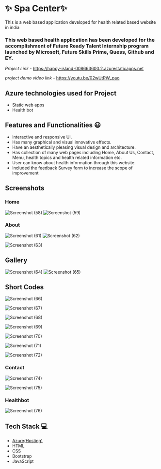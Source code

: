 # ✨  Spa Center✨

This is a web based application developed for health related based website in india

### This web based health application has been developed for the accomplishment of Future Ready Talent Internship program launched by Microsoft, Future Skills Prime, Quess, Github and EY.


*Project Link* - https://happy-island-008663600.2.azurestaticapps.net

*project demo video link* - https://youtu.be/02wUtPW_pao

## Azure technologies used for Project

- Static web apps
- Health bot

## Features and Functionalities 😃

- Interactive and responsive UI.
- Has many graphical and visual innovative effects.
- Have an aesthetically pleasing visual design and architecture.
- Has collection of many web pages including Home, About Us, Contact, Menu, health topics and health related information etc.
- User can know about health information through this website.
- Included the feedback Survey form to increase the scope of improvement 

## Screenshots


### Home

![Screenshot (58)](https://user-images.githubusercontent.com/118972500/215942393-14283106-6605-4b78-9d9a-f5fe23fddcba.png)
![Screenshot (59)](https://user-images.githubusercontent.com/118972500/215942439-d7b16a4f-b8de-43f1-9064-486332cdfa4b.png)

### About
![Screenshot (61)](https://user-images.githubusercontent.com/118972500/215942721-05bcfd40-11df-46d6-bb18-9db7a7aa5bf5.png)
![Screenshot (62)](https://user-images.githubusercontent.com/118972500/215942824-b9fa8876-5273-4de3-9337-e1b6897ac3d8.png)

![Screenshot (63)](https://user-images.githubusercontent.com/118972500/215942838-d764c708-8da8-4fe4-a873-a2c801b607e5.png)


## Gallery

![Screenshot (64)](https://user-images.githubusercontent.com/118972500/215943067-420f9fca-71a9-4af1-a684-b53fd7627200.png)
![Screenshot (65)](https://user-images.githubusercontent.com/118972500/215943080-ad02c0ec-545a-4d0e-bbae-9fc1df512207.png)


## Short Codes

![Screenshot (66)](https://user-images.githubusercontent.com/118972500/215943333-a9cd8170-e908-4cdf-82a5-a58dca15b77f.png)

![Screenshot (67)](https://user-images.githubusercontent.com/118972500/215943338-704445ee-0a2e-4c98-a231-cd96449be906.png)

![Screenshot (68)](https://user-images.githubusercontent.com/118972500/215943347-d9c6c083-b61b-4b9d-b3d4-3f8670e3e26c.png)

![Screenshot (69)](https://user-images.githubusercontent.com/118972500/215943367-66f9049e-f72d-486c-bd25-0fec782345a6.png)



![Screenshot (70)](https://user-images.githubusercontent.com/118972500/215943369-ab348aca-40d2-4de5-8560-ecd5ce51a5f1.png)



![Screenshot (71)](https://user-images.githubusercontent.com/118972500/215943375-8049208f-de52-4840-8ee6-dc7fed017eef.png)


![Screenshot (72)](https://user-images.githubusercontent.com/118972500/215943391-e159a5db-ade9-44ee-b8a0-0ced029b691c.png)

### Contact

![Screenshot (74)](https://user-images.githubusercontent.com/118972500/215943539-21b6ba7f-9be1-4667-ac07-1d2a2fe37eb4.png)


![Screenshot (75)](https://user-images.githubusercontent.com/118972500/215943543-88cd6c91-ed5e-4342-81df-55ddb35f28e3.png)


### Healthbot

![Screenshot (76)](https://user-images.githubusercontent.com/118972500/215943927-a58bccf2-f171-4352-9cef-e55411bee40e.png)









## Tech Stack 💻

- [Azure(Hosting)](https://azure.microsoft.com/en-in/features/azure-portal/)
- HTML
- CSS
- Bootstrap
- JavaScript
